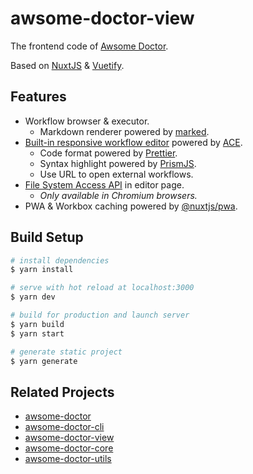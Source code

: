 # awsome-doctor-view

The frontend code of [Awsome Doctor](https://discretetom.github.io/awsome-doctor/).

Based on [NuxtJS](https://nuxtjs.org/) & [Vuetify](https://vuetifyjs.com/en/).

## Features

- Workflow browser & executor.
  - Markdown renderer powered by [marked](https://github.com/markedjs/marked).
- [Built-in responsive workflow editor](https://discretetom.github.io/awsome-doctor/editor) powered by [ACE](https://github.com/ajaxorg/ace).
  - Code format powered by [Prettier](https://prettier.io/).
  - Syntax highlight powered by [PrismJS](https://prismjs.com/).
  - Use URL to open external workflows.
- [File System Access API](https://web.dev/file-system-access/) in editor page.
  - _Only available in Chromium browsers._
- PWA & Workbox caching powered by [@nuxtjs/pwa](https://pwa.nuxtjs.org/).

## Build Setup

```bash
# install dependencies
$ yarn install

# serve with hot reload at localhost:3000
$ yarn dev

# build for production and launch server
$ yarn build
$ yarn start

# generate static project
$ yarn generate
```

## Related Projects

- [awsome-doctor](https://github.com/DiscreteTom/awsome-doctor)
- [awsome-doctor-cli](https://github.com/DiscreteTom/awsome-doctor-cli)
- [awsome-doctor-view](https://github.com/DiscreteTom/awsome-doctor-view)
- [awsome-doctor-core](https://github.com/DiscreteTom/awsome-doctor-core)
- [awsome-doctor-utils](https://github.com/DiscreteTom/awsome-doctor-utils)
